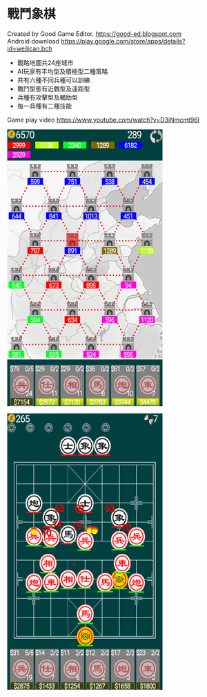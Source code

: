 # 戰鬥象棋

Created by Good Game Editor. https://good-ed.blogspot.com <br/>
Android download https://play.google.com/store/apps/details?id=weilican.bch

* 戰略地圖共24座城市
* AI玩家有平均型及積極型二種策略
* 共有六種不同兵種可以訓練
* 戰鬥型態有近戰型及遠距型
* 兵種有攻擊型及輔助型
* 每一兵種有二種技能

Game play video https://www.youtube.com/watch?v=D3iNmcmt96I

![image](map.png)

![image](Screenshot.png)
